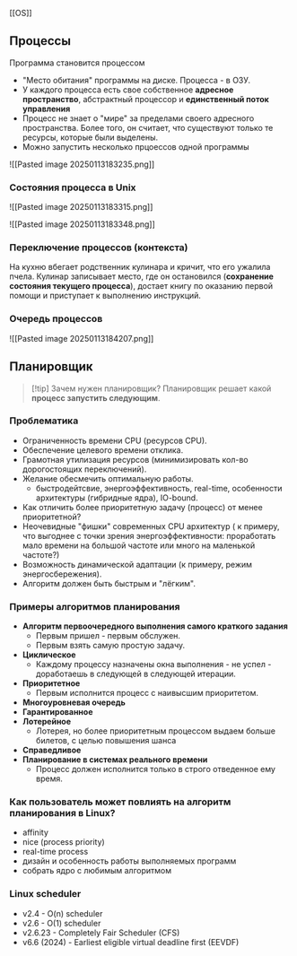 [[OS]]
## Процессы

Программа становится процессом
- "Место обитания" программы на диске. Процесса - в ОЗУ.
- У каждого процесса есть свое собственное **адресное пространство**, абстрактный процессор и **единственный поток управления**
- Процесс не знает о "мире" за пределами своего адресного пространства. Более того, он считает, что существуют только те ресурсы, которые были выделены.
- Можно запустить несколько прцоессов одной программы

![[Pasted image 20250113183235.png]]

### Состояния процесса в Unix

![[Pasted image 20250113183315.png]]

![[Pasted image 20250113183348.png]]

### Переключение процессов (контекста)
На кухню вбегает родственник кулинара и кричит, что его ужалила пчела. Кулинар записывает место, где он остановился (**сохранение состояния текущего процесса**), достает книгу по оказанию первой помощи и приступает к выполнению инструкций. 

### Очередь процессов
![[Pasted image 20250113184207.png]]

## Планировщик

>[!tip] Зачем нужен планировщик?
>Планировщик решает какой **процесс запустить следующим**.
>

### Проблематика
- Ограниченность времени CPU (ресурсов CPU).
- Обеспечение целевого времени отклика.
- Грамотная утилизация ресурсов (минимизировать кол-во дорогостоящих переключений).
- Желание обесмечить оптимальную работы.
	- быстродейтсвие, энергоэффективность, real-time, особенности архитектуры (гибридные ядра), IO-bound.
- Как отличить более приоритетную задачу (процесс) от менее приоритетной?
- Неочевидные "фишки" современных CPU архитектур ( к примеру, что выгоднее с точки зрения энергоэффективности: проработать мало времени на большой частоте или много на маленькой частоте?)
- Возможность динамической адаптации (к примеру, режим энергосбережения).
- Алгоритм должен быть быстрым и "лёгким".

### Примеры алгоритмов планирования

- **Алгоритм первоочередного выполнения самого краткого задания**
	- Первым пришел - первым обслужен.
	- Первым взять самую простую задачу.
- **Циклическое**
	- Каждому процессу назначены окна выполнения - не успел - доработаешь в следующей в следующей итерации.
- **Приоритетное**
	- Первым исполнится процесс с наивысшим приоритетом.
- **Многоуровневая очередь**
- **Гарантированное**
- **Лотерейное**
	- Лотерея, но более приоритетным процессом выдаем больше билетов, с целью повышения шанса
- **Справедливое**
- **Планирование в системах реального времени**
	- Процесс должен исполнится только в строго отведенное ему время.

### Как пользователь может повлиять на алгоритм планирования в Linux?

- affinity
- nice (process priority)
- real-time process
- дизайн и особенность работы выполняемых программ
- собрать ядро с любимым алгоритмом


### Linux scheduler
- v2.4 - O(n) scheduler
- v2.6 - O(1) scheduler
- v2.6.23 - Completely Fair Scheduler (CFS)
- v6.6 (2024) - Earliest eligible virtual deadline first (EEVDF)